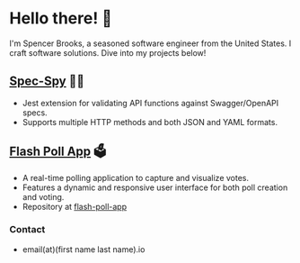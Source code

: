 # Hello there! 👋

I'm Spencer Brooks, a seasoned software engineer from the United States. I craft software solutions. Dive into my projects below!

## [Spec-Spy](https://www.npmjs.com/package/spec-spy) 🕵️‍♂️

- Jest extension for validating API functions against Swagger/OpenAPI specs.
- Supports multiple HTTP methods and both JSON and YAML formats.

## [Flash Poll App](https://flashpoll.spencerbrooks.io) 🗳️

- A real-time polling application to capture and visualize votes.
- Features a dynamic and responsive user interface for both poll creation and voting.
- Repository at [flash-poll-app](https://github.com/hextobin/flash-poll)

### Contact

- email(at)(first name last name).io
